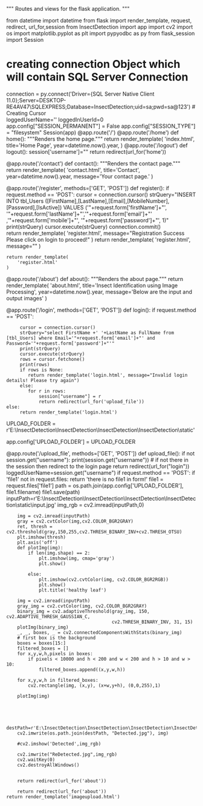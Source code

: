 """
Routes and views for the flask application.
"""

from datetime import datetime
from flask import render_template, request, redirect, url_for,session
from InsectDetection import app
import cv2
import os
import matplotlib.pyplot as plt
import pypyodbc as py
from flask_session import Session

# creating connection Object which will contain SQL Server Connection    
connection = py.connect('Driver={SQL Server Native Client 11.0};Server=DESKTOP-RE4AV47\SQLEXPRESS;Database=InsectDetection;uid=sa;pwd=sa@123')
                # Creating Cursor    
loggedUserName=''
loggedInUserId=0
app.config["SESSION_PERMANENT"] = False
app.config["SESSION_TYPE"] = "filesystem"
Session(app)
@app.route('/')
@app.route('/home')
def home():
    """Renders the home page."""
    return render_template(
        'index.html',
        title='Home Page',
        year=datetime.now().year,
    )
@app.route('/logout')
def logout():
    session['username']=""
    return redirect(url_for('home'))

@app.route('/contact')
def contact():
    """Renders the contact page."""
    return render_template(
        'contact.html',
        title='Contact',
        year=datetime.now().year,
        message='Your contact page.'
    )

@app.route('/register', methods=['GET', 'POST'])
def register():
    if request.method == 'POST':
        cursor = connection.cursor()
        strQuery="INSERT INTO tbl_Users ([FirstName],[LastName],[Email],[MobileNumber],[Password],[IsActive]) VALUES ('"+request.form['firstName']+"', '"+request.form['lastName']+"','"+request.form['email']+"' ,'"+request.form['mobile']+"', '"+request.form['password']+"', 1)"
        print(strQuery)
        cursor.execute(strQuery)
        connection.commit()         
        return render_template(
        'register.html',
        message="Registration Success Please click on login to proceed!"
    )
    return render_template(
        'register.html',
        message=""
    )
    
    return render_template(
        'register.html'
    )

@app.route('/about')
def about():
    """Renders the about page."""
    return render_template(
        'about.html',
        title='Insect Identification using Image Processing',
        year=datetime.now().year,
        message='Below are the input and output images'
    )

@app.route('/login', methods=['GET', 'POST'])
def login():
    if request.method == 'POST':
        
         cursor = connection.cursor()
         strQuery="select FirstName +' '+LastName as FullName from [tbl_Users] where Email='"+request.form['email']+"' and Password='"+request.form['password']+"'"
         print(strQuery)
         cursor.execute(strQuery)
         rows = cursor.fetchone()
         print(rows)
         if rows is None:
            return render_template('login.html', message="Invalid login details! Please try again")         
         else:
            for r in rows:
                session["username"] = r
                return redirect(url_for('upload_file'))
    else:
         return render_template('login.html')
UPLOAD_FOLDER = r'E:\InsectDetection\InsectDetection\InsectDetection\InsectDetection\static'


app.config['UPLOAD_FOLDER'] = UPLOAD_FOLDER

@app.route('/upload_file', methods=['GET', 'POST'])
def upload_file():
    if not session.get("username"):
        print(session.get("username"))
        # if not there in the session then redirect to the login page
        return redirect(url_for("login"))
    loggedUserName=session.get("username")
    if request.method == 'POST':
        if 'file1' not in request.files:
            return 'there is no file1 in form!'
        file1 = request.files['file1']
        path = os.path.join(app.config['UPLOAD_FOLDER'], file1.filename)
        file1.save(path)
        inputPath=r'E:\InsectDetection\InsectDetection\InsectDetection\InsectDetection\static\input.jpg'
        img_rgb = cv2.imread(inputPath,0)

        img = cv2.imread(inputPath)
        gray = cv2.cvtColor(img,cv2.COLOR_BGR2GRAY)
        ret, thresh = cv2.threshold(gray,150,255,cv2.THRESH_BINARY_INV+cv2.THRESH_OTSU)
        plt.imshow(thresh)
        plt.axis('off')
        def plotImg(img):
            if len(img.shape) == 2:
                plt.imshow(img, cmap='gray')
                plt.show()

            else:
                plt.imshow(cv2.cvtColor(img, cv2.COLOR_BGR2RGB))
                plt.show()
                plt.title('healthy leaf')

        img = cv2.imread(inputPath)
        gray_img = cv2.cvtColor(img, cv2.COLOR_BGR2GRAY)
        binary_img = cv2.adaptiveThreshold(gray_img, 150, cv2.ADAPTIVE_THRESH_GAUSSIAN_C,
                                           cv2.THRESH_BINARY_INV, 31, 15)
        plotImg(binary_img)
        _, _, boxes, _ = cv2.connectedComponentsWithStats(binary_img)
        # first box is the background
        boxes = boxes[15:]
        filtered_boxes = []
        for x,y,w,h,pixels in boxes:
            if pixels < 10000 and h < 200 and w < 200 and h > 10 and w > 10:
                filtered_boxes.append((x,y,w,h))

        for x,y,w,h in filtered_boxes:
            cv2.rectangle(img, (x,y), (x+w,y+h), (0,0,255),1)

        plotImg(img)




        destPath=r'E:\InsectDetection\InsectDetection\InsectDetection\InsectDetection\static'
        cv2.imwrite(os.path.join(destPath, "Detected.jpg"), img)

        #cv2.imshow('Detected',img_rgb)

        cv2.imwrite("ReDetected.jpg",img_rgb)
        cv2.waitKey(0)
        cv2.destroyAllWindows()   


        return redirect(url_for('about'))

        return redirect(url_for('about'))
    return render_template('imageupload.html')
